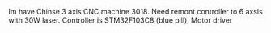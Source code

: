 Im have Chinse 3 axis CNC machine 3018. 
Need remont controller to 6 axsis with 30W laser.
Controller is STM32F103C8 (blue pill),
Motor driver
 
